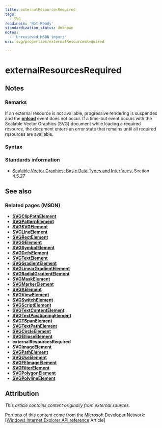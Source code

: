 ```yaml
---
title: externalResourcesRequired
tags:
  - SVG
readiness: 'Not Ready'
standardization_status: Unknown
notes:
  - 'Unreviewed MSDN import'
uri: svg/properties/externalResourcesRequired

---
```

# externalResourcesRequired

## Notes

### Remarks

If an external resource is not available, progressive rendering is suspended and the [**onload**](/svg/events/load) event does not occur. If a time-out event occurs with the Scalable Vector Graphics (SVG) document while loading a required resource, the document enters an error state that remains until all required resources are available.

### Syntax

### Standards information

-   [Scalable Vector Graphics: Basic Data Types and Interfaces](http://go.microsoft.com/fwlink/p/?linkid=204732), Section 4.5.27

## See also

### Related pages (MSDN)

-   [**SVGClipPathElement**](/svg/elements/clipPath)
-   [**SVGPatternElement**](/svg/elements/patterrn)
-   [**SVGSVGElement**](/svg/elements/svg)
-   [**SVGLineElement**](/svg/elements/line)
-   [**SVGRectElement**](/svg/elements/rect)
-   [**SVGGElement**](/svg/elements/g)
-   [**SVGSymbolElement**](/svg/elements/symbol)
-   [**SVGDefsElement**](/svg/elements/defs)
-   [**SVGTextElement**](/svg/elements/text)
-   [**SVGGradientElement**](/svg/elements/gradient)
-   [**SVGLinearGradientElement**](/svg/elements/linearGradient)
-   [**SVGRadialGradientElement**](/svg/elements/radialGradient)
-   [**SVGMaskElement**](/svg/elements/mask)
-   [**SVGMarkerElement**](/svg/elements/marker)
-   [**SVGAElement**](/svg/elements/a)
-   [**SVGViewElement**](/svg/elements/view)
-   [**SVGSwitchElement**](/svg/elements/switch)
-   [**SVGScriptElement**](/svg/elements/script)
-   [**SVGTextContentElement**](/svg/elements/etextContent)
-   [**SVGTextPositioningElement**](/svg/elements/textPositioning)
-   [**SVGTSpanElement**](/svg/elements/tspan)
-   [**SVGTextPathElement**](/svg/elements/textPath)
-   [**SVGCircleElement**](/svg/elements/circle)
-   [**SVGEllipseElement**](/svg/elements/ellipse)
-   ****externalResourcesRequired****
-   [**SVGImageElement**](/svg/elements/image)
-   [**SVGPathElement**](/svg/elements/path)
-   [**SVGUseElement**](/svg/elements/use)
-   [**SVGFEImageElement**](/svg/elements/feImage)
-   [**SVGFilterElement**](/svg/elements/filter)
-   [**SVGPolygonElement**](/svg/elements/polygon)
-   [**SVGPolylineElement**](/svg/elements/polyline)

## Attribution

*This article contains content originally from external sources.*

Portions of this content come from the Microsoft Developer Network: [[Windows Internet Explorer API reference](http://msdn.microsoft.com/en-us/library/ie/hh828809%28v=vs.85%29.aspx) Article]

